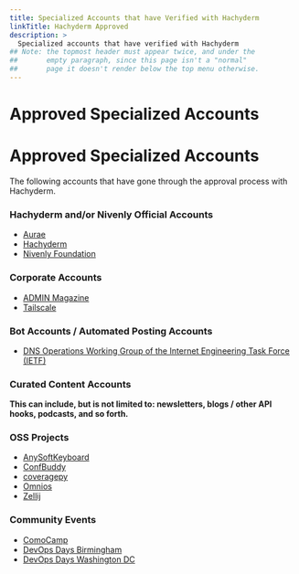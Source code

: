 ```yaml
---
title: Specialized Accounts that have Verified with Hachyderm
linkTitle: Hachyderm Approved
description: >
  Specialized accounts that have verified with Hachyderm
## Note: the topmost header must appear twice, and under the
##       empty paragraph, since this page isn't a "normal"
##       page it doesn't render below the top menu otherwise.
---
```


<p></p>

# Approved Specialized Accounts
# Approved Specialized Accounts

The following accounts that have gone through the approval process with Hachyderm.

### Hachyderm and/or Nivenly Official Accounts

* <a rel="me" href="https://hachyderm.io/@aurae">Aurae</a>
* <a rel="me" href="https://hachyderm.io/@hachyderm">Hachyderm</a>
* <a rel="me" href="https://hachyderm.io/@nivenly">Nivenly Foundation</a>

### Corporate Accounts

* <a rel="me" href="https://hachyderm.io/@adminmagazine">ADMIN Magazine</a>
* <a rel="me" href="https://hachyderm.io/@tailscale">Tailscale</a>

### Bot Accounts / Automated Posting Accounts

* <a rel="me" href="https://hachyderm.io/@ietf_wg_dnsop">DNS Operations Working Group of the Internet Engineering Task Force (IETF)</a>

### Curated Content Accounts

**This can include, but is not limited to: newsletters, blogs /
other API hooks, podcasts, and so forth.**


### OSS Projects

* <a rel="me" href="https://hachyderm.io/@AnySoftKeyboard">AnySoftKeyboard</a>
* <a rel="me" href="https://hachyderm.io/@ConfBuddy">ConfBuddy</a>
* <a rel="me" href="https://hachyderm.io/@coveragepy">coveragepy</a>
* <a rel="me" href="https://hachyderm.io/@omnios">Omnios</a>
* <a rel="me" href="https://hachyderm.io/@zellij">Zellij</a>

### Community Events

* <a rel="me" href="https://hachyderm.io/@comocamp">ComoCamp</a>
* <a rel="me" href="https://hachyderm.io/@devopsdaysbham">DevOps Days Birmingham</a>
* <a rel="me" href="https://hachyderm.io/@devopsdaysdc">DevOps Days Washington DC</a>
